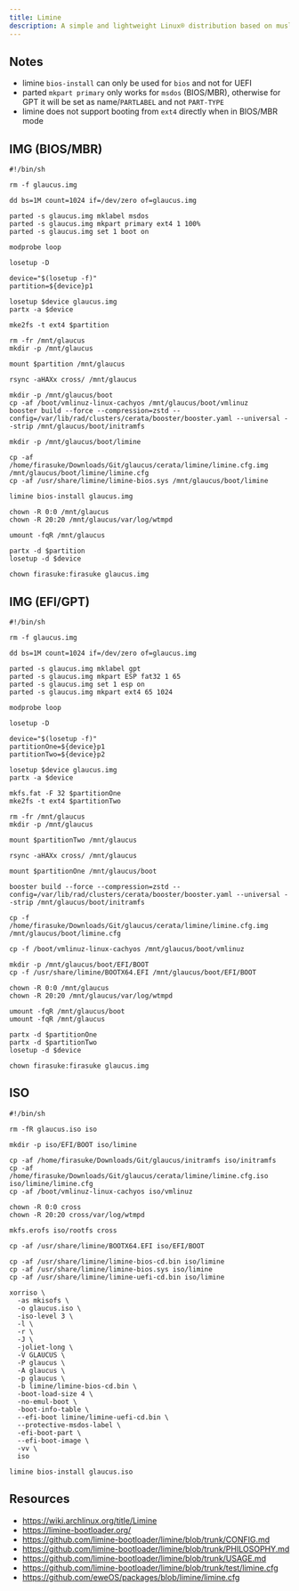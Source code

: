 ```yaml
---
title: Limine
description: A simple and lightweight Linux® distribution based on musl libc and toybox
---
```


## Notes
- limine `bios-install` can only be used for `bios` and not for UEFI
- parted `mkpart primary` only works for `msdos` (BIOS/MBR), otherwise for GPT it will be set as name/`PARTLABEL` and not `PART-TYPE`
- limine does not support booting from `ext4` directly when in BIOS/MBR mode

## IMG (BIOS/MBR)
```Shell
#!/bin/sh

rm -f glaucus.img

dd bs=1M count=1024 if=/dev/zero of=glaucus.img

parted -s glaucus.img mklabel msdos
parted -s glaucus.img mkpart primary ext4 1 100%
parted -s glaucus.img set 1 boot on

modprobe loop

losetup -D

device="$(losetup -f)"
partition=${device}p1

losetup $device glaucus.img
partx -a $device

mke2fs -t ext4 $partition

rm -fr /mnt/glaucus
mkdir -p /mnt/glaucus

mount $partition /mnt/glaucus

rsync -aHAXx cross/ /mnt/glaucus

mkdir -p /mnt/glaucus/boot
cp -af /boot/vmlinuz-linux-cachyos /mnt/glaucus/boot/vmlinuz
booster build --force --compression=zstd --config=/var/lib/rad/clusters/cerata/booster/booster.yaml --universal --strip /mnt/glaucus/boot/initramfs

mkdir -p /mnt/glaucus/boot/limine

cp -af /home/firasuke/Downloads/Git/glaucus/cerata/limine/limine.cfg.img /mnt/glaucus/boot/limine/limine.cfg
cp -af /usr/share/limine/limine-bios.sys /mnt/glaucus/boot/limine

limine bios-install glaucus.img

chown -R 0:0 /mnt/glaucus
chown -R 20:20 /mnt/glaucus/var/log/wtmpd

umount -fqR /mnt/glaucus

partx -d $partition
losetup -d $device

chown firasuke:firasuke glaucus.img
```

## IMG (EFI/GPT)
```Shell
#!/bin/sh

rm -f glaucus.img

dd bs=1M count=1024 if=/dev/zero of=glaucus.img

parted -s glaucus.img mklabel gpt
parted -s glaucus.img mkpart ESP fat32 1 65
parted -s glaucus.img set 1 esp on
parted -s glaucus.img mkpart ext4 65 1024

modprobe loop

losetup -D

device="$(losetup -f)"
partitionOne=${device}p1
partitionTwo=${device}p2

losetup $device glaucus.img
partx -a $device

mkfs.fat -F 32 $partitionOne
mke2fs -t ext4 $partitionTwo

rm -fr /mnt/glaucus
mkdir -p /mnt/glaucus

mount $partitionTwo /mnt/glaucus

rsync -aHAXx cross/ /mnt/glaucus

mount $partitionOne /mnt/glaucus/boot

booster build --force --compression=zstd --config=/var/lib/rad/clusters/cerata/booster/booster.yaml --universal --strip /mnt/glaucus/boot/initramfs

cp -f /home/firasuke/Downloads/Git/glaucus/cerata/limine/limine.cfg.img /mnt/glaucus/boot/limine.cfg

cp -f /boot/vmlinuz-linux-cachyos /mnt/glaucus/boot/vmlinuz

mkdir -p /mnt/glaucus/boot/EFI/BOOT
cp -f /usr/share/limine/BOOTX64.EFI /mnt/glaucus/boot/EFI/BOOT

chown -R 0:0 /mnt/glaucus
chown -R 20:20 /mnt/glaucus/var/log/wtmpd

umount -fqR /mnt/glaucus/boot
umount -fqR /mnt/glaucus

partx -d $partitionOne
partx -d $partitionTwo
losetup -d $device

chown firasuke:firasuke glaucus.img
```

## ISO
```Shell
#!/bin/sh

rm -fR glaucus.iso iso

mkdir -p iso/EFI/BOOT iso/limine

cp -af /home/firasuke/Downloads/Git/glaucus/initramfs iso/initramfs
cp -af /home/firasuke/Downloads/Git/glaucus/cerata/limine/limine.cfg.iso iso/limine/limine.cfg
cp -af /boot/vmlinuz-linux-cachyos iso/vmlinuz

chown -R 0:0 cross
chown -R 20:20 cross/var/log/wtmpd

mkfs.erofs iso/rootfs cross

cp -af /usr/share/limine/BOOTX64.EFI iso/EFI/BOOT

cp -af /usr/share/limine/limine-bios-cd.bin iso/limine
cp -af /usr/share/limine/limine-bios.sys iso/limine
cp -af /usr/share/limine/limine-uefi-cd.bin iso/limine

xorriso \
  -as mkisofs \
  -o glaucus.iso \
  -iso-level 3 \
  -l \
  -r \
  -J \
  -joliet-long \
  -V GLAUCUS \
  -P glaucus \
  -A glaucus \
  -p glaucus \
  -b limine/limine-bios-cd.bin \
  -boot-load-size 4 \
  -no-emul-boot \
  -boot-info-table \
  --efi-boot limine/limine-uefi-cd.bin \
  --protective-msdos-label \
  -efi-boot-part \
  --efi-boot-image \
  -vv \
  iso

limine bios-install glaucus.iso
```

## Resources
- https://wiki.archlinux.org/title/Limine
- https://limine-bootloader.org/
- https://github.com/limine-bootloader/limine/blob/trunk/CONFIG.md
- https://github.com/limine-bootloader/limine/blob/trunk/PHILOSOPHY.md
- https://github.com/limine-bootloader/limine/blob/trunk/USAGE.md
- https://github.com/limine-bootloader/limine/blob/trunk/test/limine.cfg
- https://github.com/eweOS/packages/blob/limine/limine.cfg
